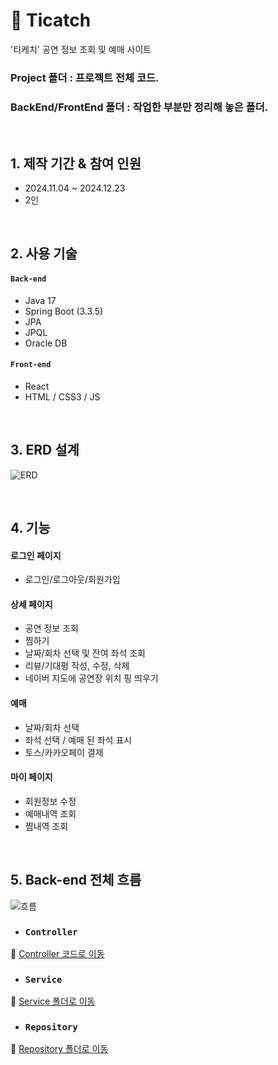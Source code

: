 # :pushpin: Ticatch
'티케치' 공연 정보 조회 및 예매 사이트
### Project 폴더 : 프로젝트 전체 코드.
### BackEnd/FrontEnd 폴더 : 작업한 부분만 정리해 놓은 폴더.

</br>

## 1. 제작 기간 & 참여 인원
- 2024.11.04 ~ 2024.12.23
- 2인

</br>

## 2. 사용 기술
#### `Back-end`
- Java 17 
- Spring Boot (3.3.5)
- JPA
- JPQL
- Oracle DB

#### `Front-end`
- React
- HTML / CSS3 / JS
 
</br>

## 3. ERD 설계
![ERD](https://github.com/user-attachments/assets/255b9f9c-c2a8-4eaa-8a7c-d4e0371b0566)

</br>

## 4. 기능
#### 로그인 페이지
- 로그인/로그아웃/회원가입

#### 상세 페이지
- 공연 정보 조회
- 찜하기
- 날짜/회차 선택 및 잔여 좌석 조회
- 리뷰/기대평 작성, 수정, 삭제
- 네이버 지도에 공연장 위치 핑 띄우기


#### 예매
- 날짜/회차 선택
- 좌석 선택 / 예매 된 좌석 표시
- 토스/카카오페이 결제

#### 마이 페이지
- 회원정보 수정
- 예매내역 조회
- 찜내역 조회

</br>

## 5. Back-end 전체 흐름
![흐름](https://github.com/user-attachments/assets/1623c5d5-3554-43d2-96e2-2d4f10f69f49)

- ### `Controller`
 :pushpin: [Controller 코드로 이동](https://github.com/namomin/Ticatch/blob/main/Project/BackEnd/ticatch/src/main/java/com/danaojo/ticatch/detail/controller/DetailController.java)

 - ### `Service`
 :pushpin: [Service 폴더로 이동](https://github.com/namomin/Ticatch/tree/main/Project/BackEnd/ticatch/src/main/java/com/danaojo/ticatch/detail/service)

 - ### `Repository`
 :pushpin: [Repository 폴더로 이동](https://github.com/namomin/Ticatch/tree/main/Project/BackEnd/ticatch/src/main/java/com/danaojo/ticatch/detail/Repository)

 </br>

